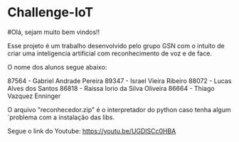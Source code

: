 # Challenge-IoT

#Olá, sejam muito bem vindos!! 

Esse projeto é um trabalho desenvolvido pelo grupo GSN com o intuíto de criar uma inteligencia artificial com reconhecimento de voz e de face.

O nome dos alunos segue abaixo: 

87564 - Gabriel Andrade Pereira
89347 - Israel Vieira Ribeiro
88072 - Lucas Alves dos Santos 
86818  - Raissa Iorio da Silva Oliveira
86664 - Thiago Vazquez Enninger

O arquivo "reconhecedor.zip" é o interpretador do python caso tenha algum ´problema com a instalação das libs.

Segue o link do Youtube:
https://youtu.be/UGDlSCc0HBA


